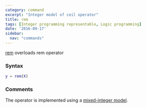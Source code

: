 ```yaml
---
category: command
excerpt: "Integer model of ceil operator"
title: rem
tags: [Integer programming representable, Logic programming]
date: '2016-09-17'
sidebar:
  nav: "commands"
---
```


[rem](/command/rem) overloads rem operator

### Syntax

````matlab
y = rem(X)
````

### Comments

The operator is implemented using a [mixed-integer model](/tutorial/nonlinearoperatorsmixedinteger).
